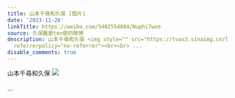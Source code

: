 ```yaml
---
title: 山本千尋和久保 [图片]
date: '2023-11-26'
linkTitle: https://weibo.com/5402554084/Nuphi7woo
source: 久保醬是ten使的微博
description: 山本千尋和久保 <img style="" src="https://tvax3.sinaimg.cn/large/005TCz76gy1hk8xexg1r0j30u0110ai8.jpg"
  referrerpolicy="no-referrer"><br><br> ...
disable_comments: true
---
```

山本千尋和久保 <img style="" src="https://tvax3.sinaimg.cn/large/005TCz76gy1hk8xexg1r0j30u0110ai8.jpg" referrerpolicy="no-referrer"><br><br> ...